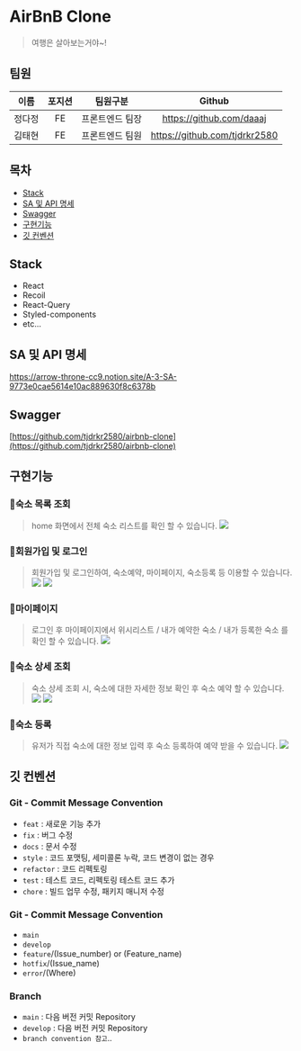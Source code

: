 # AirBnB Clone

> 여행은 살아보는거야~!


## 팀원

| 이름   | 포지션 | 팀원구분        |             Github              |
| ------ | :----: | --------------- | :-----------------------------: |
| 정다정 |   FE   | 프론트엔드 팀장 |    https://github.com/daaaj     |
| 김태현 |   FE   | 프론트엔드 팀원 | https://github.com/tjdrkr2580 |


## 목차

- [Stack](#Stack)
- [SA 및 API 명세](#SA-및-API-명세)
- [Swagger](#Swagger)
- [구현기능](#구현기능)
- [깃 컨벤션](#깃-컨벤션)


## Stack

-   React
-   Recoil
-   React-Query
-   Styled-components
-   etc...


## SA 및 API 명세

https://arrow-throne-cc9.notion.site/A-3-SA-9773e0cae5614e10ac889630f8c6378b


## Swagger

[https://github.com/tjdrkr2580/airbnb-clone](https://github.com/tjdrkr2580/airbnb-clone)


## 구현기능

### 🌟숙소 목록 조회
> home 화면에서 전체 숙소 리스트를 확인 할 수 있습니다.
> <img src="https://user-images.githubusercontent.com/86552492/236977603-e6f5dc76-4d1b-4b34-b9bd-ef891c7c8f1f.png" />

### 🌟회원가입 및 로그인
> 회원가입 및 로그인하여, 숙소예약, 마이페이지, 숙소등록 등 이용할 수 있습니다.
> <img src="https://user-images.githubusercontent.com/86552492/236978364-fa67dd57-9219-40db-ae80-61df43985027.png" />
> <img src="https://user-images.githubusercontent.com/86552492/236978250-d578351b-d259-43bd-b674-8b4450cfbc41.png" />

### 🌟마이페이지
> 로그인 후 마이페이지에서 위시리스트 / 내가 예약한 숙소 / 내가 등록한 숙소 를 확인 할 수 있습니다.
> <img src="https://user-images.githubusercontent.com/86552492/236978571-a174872c-065e-4cf2-9d1c-1f4f19967076.png" />


### 🌟숙소 상세 조회
> 숙소 상세 조회 시,  숙소에 대한 자세한 정보 확인 후 숙소 예약 할 수 있습니다.
> <img src="https://user-images.githubusercontent.com/86552492/236978652-ee7aaa26-53f5-43d8-bc79-ecbb918db433.png" />
> <img src="https://user-images.githubusercontent.com/86552492/236981657-3f0c423a-ac4e-4d69-87e1-10cd72737088.png" />


### 🌟숙소 등록
> 유저가 직접 숙소에 대한 정보 입력 후 숙소 등록하여 예약 받을 수 있습니다.
> <img src="https://user-images.githubusercontent.com/86552492/236981967-f9629974-fa74-4c2e-8d8d-7653770717f0.png" />


## 깃 컨벤션

### Git - Commit Message Convention

-   `feat` : 새로운 기능 추가
-   `fix` : 버그 수정
-   `docs` : 문서 수정
-   `style` : 코드 포맷팅, 세미콜론 누락, 코드 변경이 없는 경우
-   `refactor` : 코드 리펙토링
-   `test` : 테스트 코드, 리펙토링 테스트 코드 추가
-   `chore` : 빌드 업무 수정, 패키지 매니저 수정

### Git - Commit Message Convention

-   `main`
-   `develop`
-   `feature`/(Issue_number) or (Feature_name)
-   `hotfix`/(Issue_name)
-   `error`/(Where)

### Branch

-   `main` : 다음 버전 커밋 Repository
-   `develop` : 다음 버전 커밋 Repository
-   `branch convention 참고`..
